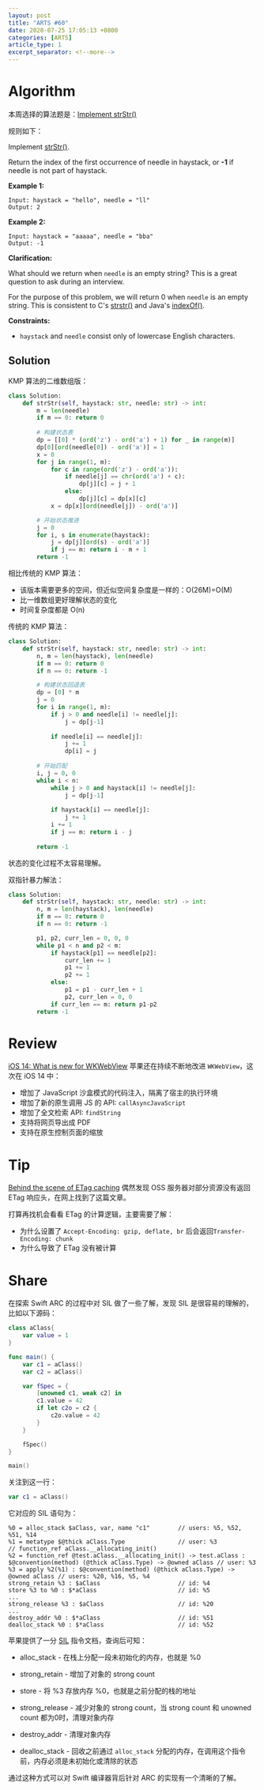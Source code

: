 ```yaml
---
layout: post
title: "ARTS #60"
date: 2020-07-25 17:05:13 +0800
categories: [ARTS]
article_type: 1
excerpt_separator: <!--more-->
---
```



# Algorithm

本周选择的算法题是：[Implement strStr()](https://leetcode.com/problems/implement-strstr/)

<!--more-->

规则如下：

Implement [strStr()](http://www.cplusplus.com/reference/cstring/strstr/).

Return the index of the first occurrence of needle in haystack, or **-1** if needle is not part of haystack.

**Example 1:**

```
Input: haystack = "hello", needle = "ll"
Output: 2
```

**Example 2:**

```
Input: haystack = "aaaaa", needle = "bba"
Output: -1
```

**Clarification:**

What should we return when `needle` is an empty string? This is a great question to ask during an interview.

For the purpose of this problem, we will return 0 when `needle` is an empty string. This is consistent to C's [strstr()](http://www.cplusplus.com/reference/cstring/strstr/) and Java's [indexOf()](https://docs.oracle.com/javase/7/docs/api/java/lang/String.html#indexOf(java.lang.String)).

 

**Constraints:**

- `haystack` and `needle` consist only of lowercase English characters.

## Solution

KMP 算法的二维数组版：

```python
class Solution:
    def strStr(self, haystack: str, needle: str) -> int:
        m = len(needle)
        if m == 0: return 0
        
        # 构建状态表
        dp = [[0] * (ord('z') - ord('a') + 1) for _ in range(m)]
        dp[0][ord(needle[0]) - ord('a')] = 1
        x = 0
        for j in range(1, m):
            for c in range(ord('z') - ord('a')):
                if needle[j] == chr(ord('a') + c):
                    dp[j][c] = j + 1
                else:
                    dp[j][c] = dp[x][c]
            x = dp[x][ord(needle[j]) - ord('a')]

        # 开始状态推进
        j = 0
        for i, s in enumerate(haystack):
            j = dp[j][ord(s) - ord('a')]
            if j == m: return i - m + 1
        return -1
```

相比传统的 KMP 算法：

- 该版本需要更多的空间，但近似空间复杂度是一样的：O(26M)=O(M)
- 比一维数组更好理解状态的变化
- 时间复杂度都是 O(n)

传统的 KMP 算法：

```python
class Solution:
    def strStr(self, haystack: str, needle: str) -> int:
        n, m = len(haystack), len(needle)
        if m == 0: return 0
        if n == 0: return -1

        # 构建状态回退表
        dp = [0] * m
        j = 0
        for i in range(1, m):
            if j > 0 and needle[i] != needle[j]:
                j = dp[j-1]
            
            if needle[i] == needle[j]:
                j += 1
                dp[i] = j
        
        # 开始匹配
        i, j = 0, 0
        while i < n:
            while j > 0 and haystack[i] != needle[j]:
                j = dp[j-1]
            
            if haystack[i] == needle[j]:
                j += 1
            i += 1
            if j == m: return i - j
            
        return -1
```

状态的变化过程不太容易理解。

双指针暴力解法：

```python
class Solution:
    def strStr(self, haystack: str, needle: str) -> int:
        n, m = len(haystack), len(needle)
        if m == 0: return 0
        if n == 0: return -1

        p1, p2, curr_len = 0, 0, 0
        while p1 < n and p2 < m:
            if haystack[p1] == needle[p2]:
                curr_len += 1
                p1 += 1
                p2 += 1
            else:
                p1 = p1 - curr_len + 1
                p2, curr_len = 0, 0
            if curr_len == m: return p1-p2
        return -1
```

# Review

[iOS 14: What is new for WKWebView](https://nemecek.be/blog/32/ios-14-what-is-new-for-wkwebview)
苹果还在持续不断地改进 `WKWebView`，这次在 iOS 14 中：

- 增加了 JavaScript 沙盒模式的代码注入，隔离了宿主的执行环境
- 增加了新的原生调用 JS 的 API: `callAsyncJavaScript`
- 增加了全文检索 API: `findString`
- 支持将网页导出成 PDF
- 支持在原生控制页面的缩放

# Tip

[Behind the scene of ETag caching](https://medium.com/advanced-ios-engineering/behind-the-scene-of-etag-caching-d48ba0946aa5)
偶然发现 OSS 服务器对部分资源没有返回 ETag 响应头，在网上找到了这篇文章。

打算再找机会看看 ETag 的计算逻辑，主要需要了解：

- 为什么设置了 `Accept-Encoding: gzip, deflate, br` 后会返回`Transfer-Encoding: chunk`
- 为什么导致了 ETag 没有被计算

# Share

在探索 Swift ARC 的过程中对 SIL 做了一些了解，发现 SIL 是很容易的理解的，比如以下源码：

```swift
class aClass{
    var value = 1
}

func main() {
    var c1 = aClass()
    var c2 = aClass()

    var fSpec = { 
        [unowned c1, weak c2] in
        c1.value = 42
        if let c2o = c2 {
            c2o.value = 42
        }
    }

    fSpec()
}

main()
```

关注到这一行：

```swift
var c1 = aClass()
```
它对应的 SIL 语句为：
```
%0 = alloc_stack $aClass, var, name "c1"        // users: %5, %52, %51, %14
%1 = metatype $@thick aClass.Type               // user: %3
// function_ref aClass.__allocating_init()
%2 = function_ref @test.aClass.__allocating_init() -> test.aClass : $@convention(method) (@thick aClass.Type) -> @owned aClass // user: %3
%3 = apply %2(%1) : $@convention(method) (@thick aClass.Type) -> @owned aClass // users: %20, %16, %5, %4
strong_retain %3 : $aClass                      // id: %4
store %3 to %0 : $*aClass                       // id: %5
...
strong_release %3 : $aClass                     // id: %20
...
destroy_addr %0 : $*aClass                      // id: %51
dealloc_stack %0 : $*aClass                     // id: %52
```

苹果提供了一分 [SIL](https://github.com/apple/swift/blob/master/docs/SIL.rst) 指令文档，查询后可知：

- alloc_stack - 在栈上分配一段未初始化的内存，也就是 %0

- strong_retain - 增加了对象的 strong count

- store - 将 %3 存放内存 %0，也就是之前分配的栈的地址
- strong_release - 减少对象的 strong count，当 strong count 和 unowned count 都为0时，清理对象内存
- destroy_addr - 清理对象内存
- dealloc_stack -  回收之前通过 `alloc_stack` 分配的内存，在调用这个指令前，内存必须是未初始化或清除的状态

通过这种方式可以对 Swift 编译器背后针对 ARC 的实现有一个清晰的了解。
